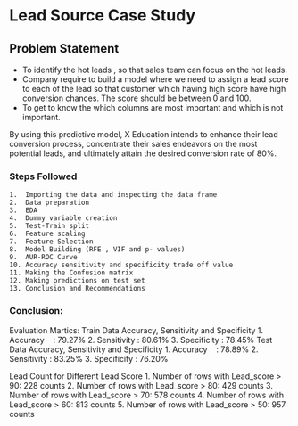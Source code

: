 # Lead Source Case Study
## Problem Statement
- To identify the hot leads , so that sales team can focus on the hot leads.
- Company require to build a model where we need to assign a lead score to each of the lead so that customer which having high score have high   conversion chances. The score should be between 0 and 100.
- To get to know the which columns are most important and which is not important.

By using this predictive model, X Education intends to enhance their lead conversion process, concentrate their sales endeavors on the most potential leads, and ultimately attain the desired conversion rate of 80%.


### Steps Followed

    1.  Importing the data and inspecting the data frame
    2.  Data preparation 
    3.  EDA
    4.  Dummy variable creation
    5.  Test-Train split
    6.  Feature scaling 
    7.  Feature Selection
    8.  Model Building (RFE , VIF and p- values) 
    9.  AUR-ROC Curve
    10. Accuracy sensitivity and specificity trade off value
    11. Making the Confusion matrix
    12. Making predictions on test set
    13. Conclusion and Recommendations


### Conclusion:

Evaluation Martics: 
    Train Data Accuracy, Sensitivity and Specificity
    1. Accuracy    : 79.27%
    2. Sensitivity : 80.61%
    3. Specificity : 78.45%
    Test Data Accuracy, Sensitivity and Specificity
    1. Accuracy    : 78.89%
    2. Sensitivity : 83.25%
    3. Specificity : 76.20%
    
    
Lead Count for Different Lead Score 
    1. Number of rows with Lead_score > 90: 228 counts 
    2. Number of rows with Lead_score > 80: 429 counts 
    3. Number of rows with Lead_score > 70: 578 counts 
    4. Number of rows with Lead_score > 60: 813 counts 
    5. Number of rows with Lead_score > 50: 957 counts






